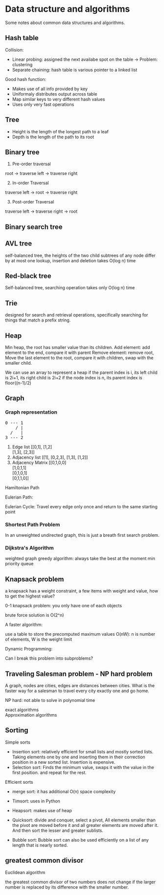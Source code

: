 # Data structure and algorithms

Some notes about common data structures and algorithms.


## Hash table

Collision:
- Linear probing: assigned the next availabe spot on the table -> Problem: clustering
- Separate chaining: hash table is various pointer to a linked list

Good hash function:
- Makes use of all info provided by key
- Uniformaly distributes output across table
- Map similar keys to very different hash values
- Uses only very fast operations

## Tree

- Height is the length of the longest path to a leaf
- Depth is the length of the path to its root

## Binary tree

1. Pre-order traversal

root -> traverse left -> traverse right

2. In-order Traversal

traverse left -> root -> traverse right

3. Post-order Traversal

traverse left -> traverse right -> root

## Binary search tree

## AVL tree
self-balanced tree, the heights of the two child subtrees of any node differ by at most one
lookup, insertion and deletion takes O(log n) time

## Red-black tree
Self-balanced tree, searching operation takes only O(log n) time

## Trie
designed for search and retrieval operations, specifically searching for things that match a prefix string.

## Heap
Min heap, the root has smaller value than its children.
Add element: add element to the end, compare it with parent
Remove element: remove root, Move the last element to the root, compare it with children, swap with the smaller child.

We can use an array to represent a heap
if the parent index is i, its left child is 2i+1, its right child is 2i+2
if the node index is n, its parent index is floor((n-1)/2)

## Graph

### Graph representation

<pre>
0 --- 1
    / |
  /   |
3 --- 2
</pre>

1. Edge list 
  [[0,1], [1,2] \
  [1,3], [2,3]]
3. Adjacency list
  [[1], [0,2,3], [1,3], [1,2]]
5. Adjacency Matrix
  [[0,1,0,0] \
  [1,0,1,1] \
  [0,1,0,1] \
  [0,1,1,0]]
  
  
Hamiltonian Path
  
Eulerian Path:
  
Eulerian Cycle:
Travel every edge only once and return to the same starting point
  
  
### Shortest Path Problem

In an unweighted undirected graph, this is just a breath first search problem.

### Dijkstra's Algorithm
weighted graph
greedy algorithm: always take the best at the moment
min priority queue

## Knapsack problem
a knapsack has a weight constraint, a few items with weight and value, how to get the highest value?

0-1 knapsack problem: you only have one of each objects

brute force solution is O(2^n)

A faster algorithm:

use a table to store the precomputed maximum values
O(nW): n is number of elements, W is the weight limit

Dynamic Programming:

Can I break this problem into subproblems?


## Traveling Salesman problem - NP hard problem
A graph, nodes are cities, edges are distances between cities. What is the faster way for a salesman to travel every city exactly one and go home.

NP hard: not able to solve in polynomial time

exact algorithms\
Approximation algorithms


## Sorting

Simple sorts

- Insertion sort: relatively efficient for small lists and mostly sorted lists. Taking elements one by one and inserting them in their correction position in a new sorted list. Insertion is expensive.
- Selection sort: Finds the minimum value, swaps it with the value in the first position. and repeat for the rest.

Efficient sorts

- merge sort: it has additional O(n) space complexity
- Timsort: uses in Python
- Heapsort: makes use of heap
- Quicksort: divide and conquer, select a pivot, All elements smaller than the pivot are moved before it and all greater elements are moved after it. And then sort the lesser and greater sublists.

- Bubble sort: Bubble sort can also be used efficiently on a list of any length that is nearly sorted.

## greatest common divisor
Euclidean algorithm

the greatest common divisor of two numbers does not change if the larger number is replaced by its difference with the smaller number.

